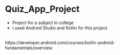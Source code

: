 
# Quiz_App_Project

- Project for a subject in college 
- I used Android Studio and Kotlin for this project

<br>
https://developer.android.com/courses/kotlin-android-fundamentals/overview
